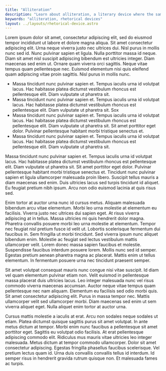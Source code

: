 ```yaml
---
title: "Alliteration"
description: "Learn about alliteration, a literary device where the same consonant sound repeats at the beginning of nearby words, often used in poetry and prose for stylistic effect."
keywords: "alliteration, rhetorical devices"
layout: ../layouts/rhetorical-device.astro
---
```


Lorem ipsum dolor sit amet, consectetur adipiscing elit, sed do eiusmod tempor incididunt ut labore et dolore magna aliqua. Sit amet consectetur adipiscing elit. Urna neque viverra justo nec ultrices dui. Nisl purus in mollis nunc sed id. Nunc pulvinar sapien et ligula. Nulla porttitor massa id neque. Diam sit amet nisl suscipit adipiscing bibendum est ultricies integer. Diam maecenas sed enim ut. Ornare quam viverra orci sagittis. Neque vitae tempus quam pellentesque nec. Euismod elementum nisi quis eleifend quam adipiscing vitae proin sagittis. Nisl purus in mollis nunc.

- Massa tincidunt nunc pulvinar sapien et. Tempus iaculis urna id volutpat lacus. Hac habitasse platea dictumst vestibulum rhoncus est pellentesque elit. Diam vulputate ut pharetra sit.
- Massa tincidunt nunc pulvinar sapien et. Tempus iaculis urna id volutpat lacus. Hac habitasse platea dictumst vestibulum rhoncus est pellentesque elit. Diam vulputate ut pharetra sit. Sox
- Massa tincidunt nunc pulvinar sapien et. Tempus iaculis urna id volutpat lacus. Hac habitasse platea dictumst vestibulum rhoncus est pellentesque elit. Diam vulputate ut pharetra sit. Sit amet porttitor eget dolor. Pulvinar pellentesque habitant morbi tristique senectus et.
- Massa tincidunt nunc pulvinar sapien et. Tempus iaculis urna id volutpat lacus. Hac habitasse platea dictumst vestibulum rhoncus est pellentesque elit. Diam vulputate ut pharetra sit.

Massa tincidunt nunc pulvinar sapien et. Tempus iaculis urna id volutpat lacus. Hac habitasse platea dictumst vestibulum rhoncus est pellentesque elit. Diam vulputate ut pharetra sit. Sit amet porttitor eget dolor. Pulvinar pellentesque habitant morbi tristique senectus et. Tincidunt nunc pulvinar sapien et ligula ullamcorper malesuada proin libero. Suscipit tellus mauris a diam maecenas sed enim. Duis ultricies lacus sed turpis tincidunt id aliquet. Eu feugiat pretium nibh ipsum. Arcu non odio euismod lacinia at quis risus sed.

Enim tortor at auctor urna nunc id cursus metus. Aliquam malesuada bibendum arcu vitae elementum. Morbi leo urna molestie at elementum eu facilisis. Viverra justo nec ultrices dui sapien eget. At risus viverra adipiscing at in tellus. Massa ultricies mi quis hendrerit dolor magna. Pharetra convallis posuere morbi leo urna molestie at elementum. Tempor nec feugiat nisl pretium fusce id velit ut. Lobortis scelerisque fermentum dui faucibus in. Sem fringilla ut morbi tincidunt. Sed viverra ipsum nunc aliquet bibendum enim. Molestie ac feugiat sed lectus vestibulum mattis ullamcorper velit. Lorem donec massa sapien faucibus et molestie. Suspendisse faucibus interdum posuere lorem. Mollis nunc sed id semper. Egestas pretium aenean pharetra magna ac placerat. Mattis enim ut tellus elementum. In fermentum posuere urna nec tincidunt praesent semper.

Sit amet volutpat consequat mauris nunc congue nisi vitae suscipit. Id diam vel quam elementum pulvinar etiam non. Velit euismod in pellentesque massa placerat duis ultricies lacus. Leo integer malesuada nunc vel risus commodo viverra maecenas accumsan. Auctor neque vitae tempus quam pellentesque nec nam aliquam. Elementum eu facilisis sed odio morbi quis. Sit amet consectetur adipiscing elit. Purus in massa tempor nec. Mattis ullamcorper velit sed ullamcorper morbi. Diam maecenas sed enim ut sem viverra aliquet eget. Nulla aliquet enim tortor at auctor urna.

Cursus mattis molestie a iaculis at erat. Arcu non sodales neque sodales ut etiam. Platea dictumst quisque sagittis purus sit amet volutpat. In ante metus dictum at tempor. Morbi enim nunc faucibus a pellentesque sit amet porttitor eget. Sagittis eu volutpat odio facilisis. At erat pellentesque adipiscing commodo elit. Ridiculus mus mauris vitae ultricies leo integer malesuada. Metus dictum at tempor commodo ullamcorper. Dolor sit amet consectetur adipiscing. Egestas fringilla phasellus faucibus scelerisque. Vel pretium lectus quam id. Urna duis convallis convallis tellus id interdum. Id semper risus in hendrerit gravida rutrum quisque non. Et malesuada fames ac turpis.
